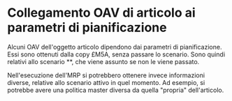 # Collegamento OAV di articolo ai parametri di pianificazione
Alcuni OAV dell'oggetto articolo dipendono dai parametri di pianificazione.
Essi sono ottenuti dalla copy £M5A, senza passare lo scenario.
Sono quindi relativi allo scenario **, che viene assunto se non le viene passato.

Nell'esecuzione dell'MRP si potrebbero ottenere invece informazioni diverse, relative allo scenario attivo in quel momento.
Ad esempio, si potrebbe avere una politica master diversa da quella "propria" dell'articolo.

